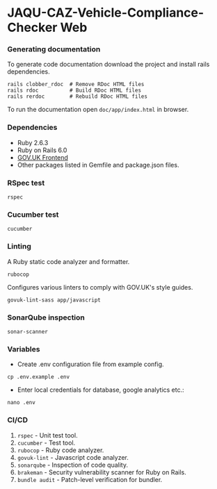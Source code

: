 # JAQU-CAZ-Vehicle-Compliance-Checker Web

### Generating documentation

To generate code documentation download the project and install rails dependencies.

```
rails clobber_rdoc  # Remove RDoc HTML files
rails rdoc          # Build RDoc HTML files
rails rerdoc        # Rebuild RDoc HTML files
```

To run the documentation open `doc/app/index.html` in browser.

### Dependencies
* Ruby 2.6.3
* Ruby on Rails 6.0
* [GOV.UK Frontend](https://github.com/alphagov/govuk-frontend)
* Other packages listed in Gemfile and package.json files.

### RSpec test
```
rspec
```

### Cucumber test
```
cucumber
```

### Linting
A Ruby static code analyzer and formatter.
```
rubocop
```

Configures various linters to comply with GOV.UK's style guides.
```
govuk-lint-sass app/javascript
```

### SonarQube inspection
```
sonar-scanner
```

### Variables

* Create .env configuration file from example config.
```
cp .env.example .env
```

* Enter local credentials for database, google analytics etc.:
```
nano .env
```

### CI/CD
1. ``rspec`` - Unit test tool.
2. ``cucumber`` - Test tool.
3. ``rubocop`` - Ruby code analyzer.
4. ``govuk-lint`` - Javascript code analyzer.
5. ``sonarqube`` -  Inspection of code quality.
6. ``brakeman`` - Security vulnerability scanner for Ruby on Rails.
7. ``bundle audit`` - Patch-level verification for bundler.
